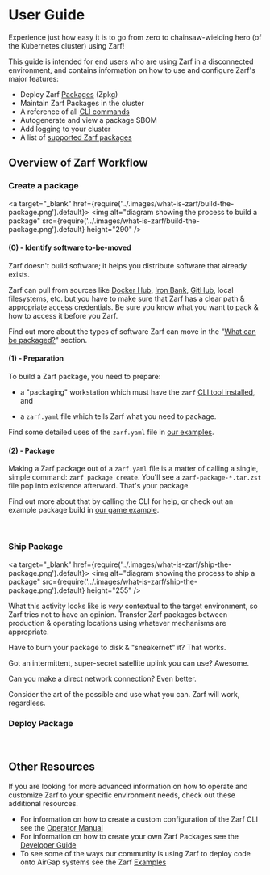 # User Guide

Experience just how easy it is to go from zero to chainsaw-wielding hero (of the Kubernetes cluster) using Zarf!

This guide is intended for end users who are using Zarf in a disconnected environment, and contains information on how to use and configure Zarf's major features:

- Deploy Zarf [Packages](2-zarf-packages/1-zarf-packages.md) (Zpkg)
- Maintain Zarf Packages in the cluster
- A reference of all [CLI commands](1-the-zarf-cli/100-cli-commands/zarf.md)
- Autogenerate and view a package SBOM
- Add logging to your cluster
- A list of [supported Zarf packages](2-zarf-packages/1-zarf-packages.md)

## Overview of Zarf Workflow

### Create a package

<a target="\_blank" href={require('../.images/what-is-zarf/build-the-package.png').default}>
  <img alt="diagram showing the process to build a package" src={require('../.images/what-is-zarf/build-the-package.png').default} height="290" />
</a>

#### (0) - Identify software to-be-moved

Zarf doesn't build software; it helps you distribute software that already exists.

Zarf can pull from sources like [Docker Hub](https://hub.docker.com/), [Iron Bank](https://p1.dso.mil/products/iron-bank), [GitHub](https://github.com/), local filesystems, etc. but you have to make sure that Zarf has a clear path & appropriate access credentials. Be sure you know what you want to pack & how to access it before you Zarf.

Find out more about the types of software Zarf can move in the "[What can be packaged?](../0-zarf-overview.md#what-can-be-packaged)" section.

#### (1) - Preparation

To build a Zarf package, you need to prepare:

- a "packaging" workstation which must have the `zarf` [CLI tool installed](../3-getting-started.md#installing-zarf), and

- a `zarf.yaml` file which tells Zarf what you need to package.

Find some detailed uses of the `zarf.yaml` file in [our examples](../../examples/).

#### (2) - Package

Making a Zarf package out of a `zarf.yaml` file is a matter of calling a single, simple command: `zarf package create`. You'll see a `zarf-package-*.tar.zst` file pop into existence afterward. That's your package.

Find out more about that by calling the CLI for help, or check out an example package build in [our game example](../../examples/game#package-the-game).

&nbsp;

### Ship Package

<a target="\_blank" href={require('../.images/what-is-zarf/ship-the-package.png').default}>
  <img alt="diagram showing the process to ship a package" src={require('../.images/what-is-zarf/ship-the-package.png').default} height="255" />
</a>

What this activity looks like is _very_ contextual to the target environment, so Zarf tries not to have an opinion. Transfer Zarf packages between production & operating locations using whatever mechanisms are appropriate.

Have to burn your package to disk & "sneakernet" it? That works.

Got an intermittent, super-secret satellite uplink you can use? Awesome.

Can you make a direct network connection? Even better.

Consider the art of the possible and use what you can. Zarf will work, regardless.

### Deploy Package

&nbsp;

## Other Resources

If you are looking for more advanced information on how to operate and customize Zarf to your specific environment needs, check out these additional resources.

- For information on how to create a custom configuration of the Zarf CLI see the [Operator Manual](../5-operator-manual/_category_.json)
- For information on how to create your own Zarf Packages see the [Developer Guide](../6-developer-guide/1-contributor-guide.md)
- To see some of the ways our community is using Zarf to deploy code onto AirGap systems see the Zarf [Examples](../../examples/README.md)

